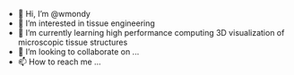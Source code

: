 - 👋 Hi, I’m @wmondy
- 👀 I’m interested in tissue engineering
- 🌱 I’m currently learning high performance computing 3D visualization of microscopic tissue structures 
- 💞️ I’m looking to collaborate on ...
- 📫 How to reach me ...

<!---
wmondy/wmondy is a ✨ special ✨ repository because its `README.md` (this file) appears on your GitHub profile.
You can click the Preview link to take a look at your changes.
--->
